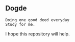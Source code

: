  ## Dogde
 
 ````
 Doing one good deed everyday
 Study for me.
 ````
 
 I hope this repository will help.